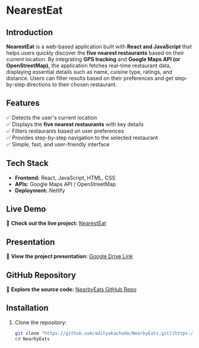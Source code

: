 # NearestEat  

## Introduction  
**NearestEat** is a web-based application built with **React and JavaScript** that helps users quickly discover the **five nearest restaurants** based on their current location. By integrating **GPS tracking** and **Google Maps API (or OpenStreetMap),** the application fetches real-time restaurant data, displaying essential details such as name, cuisine type, ratings, and distance. Users can filter results based on their preferences and get step-by-step directions to their chosen restaurant.  

## Features  
✅ Detects the user's current location  
✅ Displays the **five nearest restaurants** with key details  
✅ Filters restaurants based on user preferences  
✅ Provides step-by-step navigation to the selected restaurant  
✅ Simple, fast, and user-friendly interface  

## Tech Stack  
- **Frontend:** React, JavaScript, HTML, CSS  
- **APIs:** Google Maps API / OpenStreetMap  
- **Deployment:** Netlify  

## Live Demo  
🔗 **Check out the live project:** [NearestEat](https://nearbyeats.netlify.app/)  

## Presentation  
📂 **View the project presentation:** [Google Drive Link](your-presentation-link-here)  

## GitHub Repository  
📂 **Explore the source code:** [NearbyEats GitHub Repo](https://github.com/adityakachade/NearbyEats)  

## Installation  

1. Clone the repository:  
   ```bash
   git clone "https://github.com/adityakachade/NearbyEats.git](https://github.com/adityakachade/NearbyEats"
   cd NearbyEats
